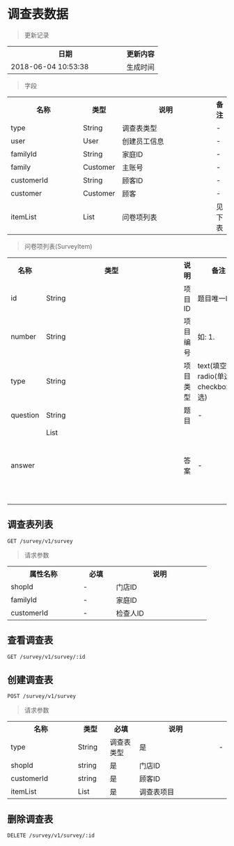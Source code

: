 # 调查表数据

> 更新记录

<table>
    <tr>
        <th style="width:250px;">日期</th>
        <th>更新内容</th>
    </tr>
    <tr>
        <td>2018-06-04 10:53:38</td>
        <td>生成时间</td>
    </tr>
</table>

> 字段

<table>
    <tr>
        <th style="width:150px;">名称</th>
        <th style="width:60px;">类型</th>
        <th style="width:200px;">说明</th>
        <th>备注</th>
    </tr>
    <tr>
        <td>type</td>
        <td>String</td>
        <td>调查表类型</td>
        <td>-</td>
    </tr>
    <tr>
        <td>user</td>
        <td>User</td>
        <td>创建员工信息</td>
        <td>-</td>
    </tr>
    <tr>
        <td>familyId</td>
        <td>String</td>
        <td>家庭ID</td>
        <td>-</td>
    </tr>
    <tr>
        <td>family</td>
        <td>Customer</td>
        <td>主账号</td>
        <td>-</td>
    </tr>
    <tr>
        <td>customerId</td>
        <td>String</td>
        <td>顾客ID</td>
        <td>-</td>
    </tr>
    <tr>
        <td>customer</td>
        <td>Customer</td>
        <td>顾客</td>
        <td>-</td>
    </tr>
    <tr>
        <td>itemList</td>
        <td>List<SurveyItem></td>
        <td>问卷项列表</td>
        <td>见下表</td>
    </tr>
</table>

> 问卷项列表(SurveyItem)

<table>
    <tr>
        <th style="width:150px;">名称</th>
        <th style="width:60px;">类型</th>
        <th style="width:200px;">说明</th>
        <th>备注</th>
    </tr>
    <tr>
        <td>id</td>
        <td>String</td>
        <td>项目ID</td>
        <td>题目唯一ID</td>
    </tr>
    <tr>
        <td>number</td>
        <td>String</td>
        <td>项目编号</td>
        <td>如: 1.</td>
    </tr>
    <tr>
        <td>type</td>
        <td>String</td>
        <td>项目类型</td>
        <td>text(填空), radio(单选), checkbox(多选)</td>
    </tr>
    <tr>
        <td>question</td>
        <td>String</td>
        <td>题目</td>
        <td>-</td>
    </tr>
    <tr>
        <td>answer</td>
        <td>List<Object></td>
        <td>答案</td>
        <td>-</td>
    </tr>
</table>

## 调查表列表

```
GET /survey/v1/survey
```
> 请求参数

<table>
    <tr>
        <th style="width:150px;">属性名称</th>
        <th style="width:60px;">必填</th>
        <th style="width:200px;">说明</th>
    </tr>
    <tr>
        <td>shopId</td>
        <td>-</td>
        <td>门店ID</td>
    </tr>
    <tr>
        <td>familyId</td>
        <td>-</td>
        <td>家庭ID</td>
    </tr>
    <tr>
        <td>customerId</td>
        <td>-</td>
        <td>检查人ID</td>
    </tr>
</table>

## 查看调查表

```
GET /survey/v1/survey/:id
```

## 创建调查表

```
POST /survey/v1/survey
```

>请求参数
<table>
    <tr>
        <th style="width:150px;">名称</th>
        <th style="width:60px;">类型</th>
        <th style="width:60px;">必填</th>
        <th style="width:200px;">说明</th>
    </tr>
    <tr>
        <td>type</td>
        <td>String</td>
        <td>调查表类型</td>
        <td>是</td>
        <td>-</td>
    </tr>
    <tr>
        <td>shopId</td>
        <td>string</td>
        <td>是</td>
        <td>门店ID</td>
    </tr>
    <tr>
        <td>customerId</td>
        <td>string</td>
        <td>是</td>
        <td>顾客ID</td>
    </tr>
    <tr>
        <td>itemList</td>
        <td>List<SurveyItem></td>
        <td>是</td>
        <td>调查表项目</td>
    </tr>
</table>

## 删除调查表

```
DELETE /survey/v1/survey/:id
```